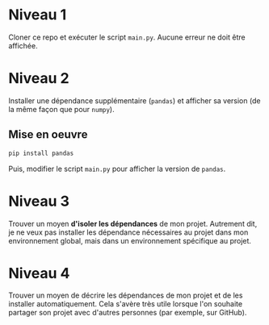 # Niveau 1
Cloner ce repo et exécuter le script `main.py`.
Aucune erreur ne doit être affichée.

# Niveau 2
Installer une dépendance supplémentaire (`pandas`) et afficher sa version (de la même façon que pour `numpy`).

## Mise en oeuvre
```bash
pip install pandas
```
Puis, modifier le script `main.py` pour afficher la version de `pandas`.

# Niveau 3
Trouver un moyen **d'isoler les dépendances** de mon projet. Autrement dit, je ne veux pas installer les dépendance nécessaires au projet dans mon environnement global, mais dans un environnement spécifique au projet.

# Niveau 4
Trouver un moyen de décrire les dépendances de mon projet et de les installer automatiquement.
Cela s'avère très utile lorsque l'on souhaite partager son projet avec d'autres personnes (par exemple, sur GitHub).
